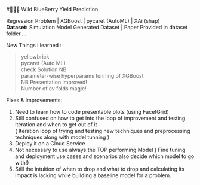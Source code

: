 #🍇🍇🍇 Wild BlueBerry Yield Prediction

Regression Problem | XGBoost | pycaret (AutoML) | XAi (shap) <br>
<b>Dataset:</b> Simulation Model Generated Dataset | Paper Provided in dataset folder.... <br>

New Things i learned :
> yellowbrick <br>
> pycaret (Auto ML)<br>
> check Solution NB <br>
> parameter-wise hyperparams tunning of XGBoost <br>
> NB Presentation improved!<br>
> Number of cv folds magic!<br>

Fixes & Improvements:
1. Need to learn how to code presentable plots (using FacetGrid) <br>
2. Still confused on how to get into the loop of improvement and testing iteration and when to get out of it <br>
( Iteration loop of trying and testing new techniques and preprocessing techniques along with model tunning ) <br>
3. Deploy it on a Cloud Service<br>
4. Not necessary to use always the TOP performing Model ( Fine tuning and deployment use cases and scenarios also decide which model to go with!)
5. Still the intuition of when to drop and what to drop and calculating its impact is lacking while building a baseline model for a problem.
